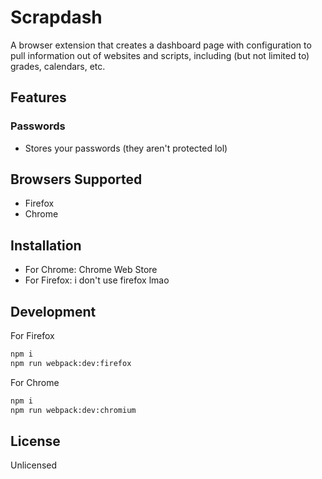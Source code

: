 # Scrapdash

A browser extension that creates a dashboard page with configuration to pull information out of websites and scripts, including (but not limited to) grades, calendars, etc.

## Features
### Passwords
- Stores your passwords (they aren't protected lol)

## Browsers Supported
- Firefox
- Chrome

## Installation
- For Chrome: Chrome Web Store
- For Firefox: i don't use firefox lmao

## Development
For Firefox
````bash
npm i
npm run webpack:dev:firefox
````
For Chrome
````bash
npm i
npm run webpack:dev:chromium
````

## License
Unlicensed



